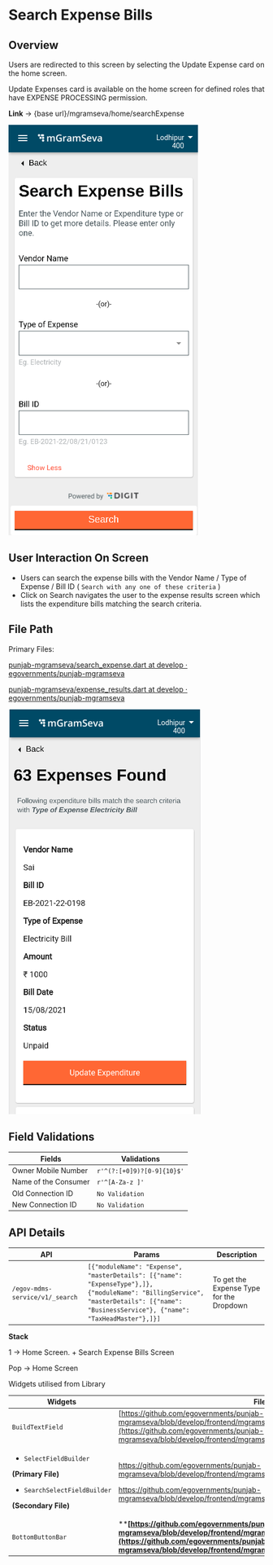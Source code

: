 # Search Expense Bills

## Overview

Users are redirected to this screen by selecting the Update Expense card on the home screen.

Update Expenses card is available on the home screen for defined roles that have EXPENSE PROCESSING permission.

**Link** → {base url}/mgramseva/home/searchExpense

![](<../../../../../.gitbook/assets/image (99).png>)

## **User Interaction On Screen**

* Users can search the expense bills with the Vendor Name / Type of Expense / Bill ID ( `Search with any one of these criteria` )
* Click on Search navigates the user to the expense results screen which lists the expenditure bills matching the search criteria.

## **File Path**

Primary Files:

[ <img src="https://github.com/fluidicon.png" alt="" data-size="line">punjab-mgramseva/search\_expense.dart at develop · egovernments/punjab-mgramseva](https://github.com/egovernments/punjab-mgramseva/blob/develop/frontend/mgramseva/lib/screeens/expense/search\_expense.dart)&#x20;

[<img src="https://github.com/fluidicon.png" alt="" data-size="line">punjab-mgramseva/expense\_results.dart at develop · egovernments/punjab-mgramseva](https://github.com/egovernments/punjab-mgramseva/blob/develop/frontend/mgramseva/lib/screeens/expense/expense\_results.dart)

![](<../../../../../.gitbook/assets/image (7).png>)

## **Field Validations**

| Fields               | Validations                |
| -------------------- | -------------------------- |
| Owner Mobile Number  | `r'^(?:[+0]9)?[0-9]{10}$'` |
| Name of the Consumer | `r'^[A-Za-z ]'`            |
| Old Connection ID    | `No Validation`            |
| New Connection ID    | `No Validation`            |

## **API Details**

| API                             | Params                                                                                                                                                                                   | Description                              |
| ------------------------------- | ---------------------------------------------------------------------------------------------------------------------------------------------------------------------------------------- | ---------------------------------------- |
| `/egov-mdms-service/v1/_search` | `[{"moduleName": "Expense", "masterDetails": [{"name": "ExpenseType"},]}, {"moduleName": "BillingService", "masterDetails": [{"name": "BusinessService"}, {"name": "TaxHeadMaster"},]}]` | To get the Expense Type for the Dropdown |

**Stack**

1 → Home Screen. + Search Expense Bills Screen

Pop → Home Screen

Widgets utilised from Library

| Widgets                                                                                                                                                                                       | File Path                                                                                                                                                                                                                                                                                                                                                                                                                                                                                                                                 | Description          |
| --------------------------------------------------------------------------------------------------------------------------------------------------------------------------------------------- | ----------------------------------------------------------------------------------------------------------------------------------------------------------------------------------------------------------------------------------------------------------------------------------------------------------------------------------------------------------------------------------------------------------------------------------------------------------------------------------------------------------------------------------------- | -------------------- |
| `BuildTextField`                                                                                                                                                                              | [https://github.com/egovernments/punjab-mgramseva/blob/develop/frontend/mgramseva/lib/widgets/TextFieldBuilder.dart](https://github.com/egovernments/punjab-mgramseva/blob/develop/frontend/mgramseva/lib/widgets/TextFieldBuilder.dart)                                                                                                                                                                                                                                                                                                  | Text Field           |
| <p></p><ul><li><code>SelectFieldBuilder</code></li></ul><p><strong>(Primary File)</strong></p><ul><li><code>SearchSelectFieldBuilder</code></li></ul><p><strong>(Secondary File)</strong></p> | <p><a href="https://github.com/egovernments/punjab-mgramseva/blob/develop/frontend/mgramseva/lib/widgets/SelectFieldBuilder.dart">https://github.com/egovernments/punjab-mgramseva/blob/develop/frontend/mgramseva/lib/widgets/SelectFieldBuilder.dart</a> </p><p><a href="https://github.com/egovernments/punjab-mgramseva/blob/develop/frontend/mgramseva/lib/widgets/SearchSelectFieldBuilder.dart">https://github.com/egovernments/punjab-mgramseva/blob/develop/frontend/mgramseva/lib/widgets/SearchSelectFieldBuilder.dart</a></p> | Searchable Drop down |
| `BottomButtonBar`                                                                                                                                                                             | ****[**https://github.com/egovernments/punjab-mgramseva/blob/develop/frontend/mgramseva/lib/widgets/BottonButtonBar.dart**](https://github.com/egovernments/punjab-mgramseva/blob/develop/frontend/mgramseva/lib/widgets/BottonButtonBar.dart)****                                                                                                                                                                                                                                                                                        | Button               |

